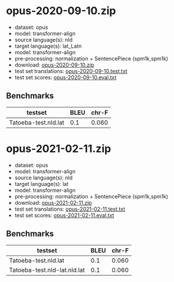 # opus-2020-09-10.zip

* dataset: opus
* model: transformer-align
* source language(s): nld
* target language(s): lat_Latn
* model: transformer-align
* pre-processing: normalization + SentencePiece (spm1k,spm1k)
* download: [opus-2020-09-10.zip](https://object.pouta.csc.fi/Tatoeba-MT-models/nld-lat/opus-2020-09-10.zip)
* test set translations: [opus-2020-09-10.test.txt](https://object.pouta.csc.fi/Tatoeba-MT-models/nld-lat/opus-2020-09-10.test.txt)
* test set scores: [opus-2020-09-10.eval.txt](https://object.pouta.csc.fi/Tatoeba-MT-models/nld-lat/opus-2020-09-10.eval.txt)

## Benchmarks

| testset               | BLEU  | chr-F |
|-----------------------|-------|-------|
| Tatoeba-test.nld.lat 	| 0.1 	| 0.060 |

# opus-2021-02-11.zip

* dataset: opus
* model: transformer-align
* source language(s): nld
* target language(s): lat
* model: transformer-align
* pre-processing: normalization + SentencePiece (spm1k,spm1k)
* download: [opus-2021-02-11.zip](https://object.pouta.csc.fi/Tatoeba-MT-models/nld-lat/opus-2021-02-11.zip)
* test set translations: [opus-2021-02-11.test.txt](https://object.pouta.csc.fi/Tatoeba-MT-models/nld-lat/opus-2021-02-11.test.txt)
* test set scores: [opus-2021-02-11.eval.txt](https://object.pouta.csc.fi/Tatoeba-MT-models/nld-lat/opus-2021-02-11.eval.txt)

## Benchmarks

| testset               | BLEU  | chr-F |
|-----------------------|-------|-------|
| Tatoeba-test.nld.lat 	| 0.1 	| 0.060 |
| Tatoeba-test.nld-lat.nld.lat 	| 0.1 	| 0.060 |

